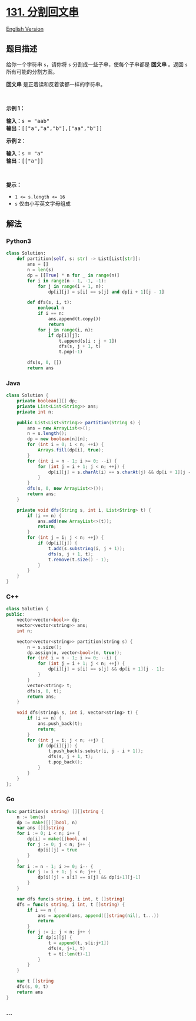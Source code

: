 # [131. 分割回文串](https://leetcode.cn/problems/palindrome-partitioning)

[English Version](/solution/0100-0199/0131.Palindrome%20Partitioning/README_EN.md)

## 题目描述

<!-- 这里写题目描述 -->

<p>给你一个字符串 <code>s</code>，请你将<em> </em><code>s</code><em> </em>分割成一些子串，使每个子串都是 <strong>回文串</strong> 。返回 <code>s</code> 所有可能的分割方案。</p>

<p><strong>回文串</strong> 是正着读和反着读都一样的字符串。</p>

<p> </p>

<p><strong>示例 1：</strong></p>

<pre>
<strong>输入：</strong>s = "aab"
<strong>输出：</strong>[["a","a","b"],["aa","b"]]
</pre>

<p><strong>示例 2：</strong></p>

<pre>
<strong>输入：</strong>s = "a"
<strong>输出：</strong>[["a"]]
</pre>

<p> </p>

<p><strong>提示：</strong></p>

<ul>
	<li><code>1 <= s.length <= 16</code></li>
	<li><code>s</code> 仅由小写英文字母组成</li>
</ul>

## 解法

<!-- 这里可写通用的实现逻辑 -->

<!-- tabs:start -->

### **Python3**

<!-- 这里可写当前语言的特殊实现逻辑 -->

```python
class Solution:
    def partition(self, s: str) -> List[List[str]]:
        ans = []
        n = len(s)
        dp = [[True] * n for _ in range(n)]
        for i in range(n - 1, -1, -1):
            for j in range(i + 1, n):
                dp[i][j] = s[i] == s[j] and dp[i + 1][j - 1]

        def dfs(s, i, t):
            nonlocal n
            if i == n:
                ans.append(t.copy())
                return
            for j in range(i, n):
                if dp[i][j]:
                    t.append(s[i : j + 1])
                    dfs(s, j + 1, t)
                    t.pop(-1)

        dfs(s, 0, [])
        return ans
```

### **Java**

<!-- 这里可写当前语言的特殊实现逻辑 -->

```java
class Solution {
    private boolean[][] dp;
    private List<List<String>> ans;
    private int n;

    public List<List<String>> partition(String s) {
        ans = new ArrayList<>();
        n = s.length();
        dp = new boolean[n][n];
        for (int i = 0; i < n; ++i) {
            Arrays.fill(dp[i], true);
        }
        for (int i = n - 1; i >= 0; --i) {
            for (int j = i + 1; j < n; ++j) {
                dp[i][j] = s.charAt(i) == s.charAt(j) && dp[i + 1][j - 1];
            }
        }
        dfs(s, 0, new ArrayList<>());
        return ans;
    }

    private void dfs(String s, int i, List<String> t) {
        if (i == n) {
            ans.add(new ArrayList<>(t));
            return;
        }
        for (int j = i; j < n; ++j) {
            if (dp[i][j]) {
                t.add(s.substring(i, j + 1));
                dfs(s, j + 1, t);
                t.remove(t.size() - 1);
            }
        }
    }
}
```

### **C++**

```cpp
class Solution {
public:
    vector<vector<bool>> dp;
    vector<vector<string>> ans;
    int n;

    vector<vector<string>> partition(string s) {
        n = s.size();
        dp.assign(n, vector<bool>(n, true));
        for (int i = n - 1; i >= 0; --i) {
            for (int j = i + 1; j < n; ++j) {
                dp[i][j] = s[i] == s[j] && dp[i + 1][j - 1];
            }
        }
        vector<string> t;
        dfs(s, 0, t);
        return ans;
    }

    void dfs(string& s, int i, vector<string> t) {
        if (i == n) {
            ans.push_back(t);
            return;
        }
        for (int j = i; j < n; ++j) {
            if (dp[i][j]) {
                t.push_back(s.substr(i, j - i + 1));
                dfs(s, j + 1, t);
                t.pop_back();
            }
        }
    }
};
```

### **Go**

```go
func partition(s string) [][]string {
	n := len(s)
	dp := make([][]bool, n)
	var ans [][]string
	for i := 0; i < n; i++ {
		dp[i] = make([]bool, n)
		for j := 0; j < n; j++ {
			dp[i][j] = true
		}
	}
	for i := n - 1; i >= 0; i-- {
		for j := i + 1; j < n; j++ {
			dp[i][j] = s[i] == s[j] && dp[i+1][j-1]
		}
	}

	var dfs func(s string, i int, t []string)
	dfs = func(s string, i int, t []string) {
		if i == n {
			ans = append(ans, append([]string(nil), t...))
			return
		}
		for j := i; j < n; j++ {
			if dp[i][j] {
				t = append(t, s[i:j+1])
				dfs(s, j+1, t)
				t = t[:len(t)-1]
			}
		}
	}

	var t []string
	dfs(s, 0, t)
	return ans
}
```

### **...**

```

```

<!-- tabs:end -->
